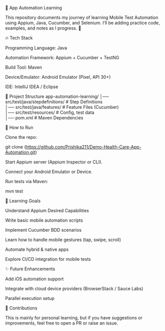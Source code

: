 📱 App Automation Learning

This repository documents my journey of learning Mobile Test Automation using Appium, Java, Cucumber, and Selenium.
I’ll be adding practice code, examples, and notes as I progress. 🚀

🔥 Tech Stack

Programming Language: Java

Automation Framework: Appium + Cucumber + TestNG

Build Tool: Maven

Device/Emulator: Android Emulator (Pixel, API 30+)

IDE: IntelliJ IDEA / Eclipse

📂 Project Structure
app-automation-learning/
│── src/test/java/stepdefinitions/     # Step Definitions  
│── src/test/java/features/  # Feature Files (Cucumber)  
│── src/test/resources/      # Config, test data  
│── pom.xml                  # Maven Dependencies  


🚀 How to Run

Clone the repo:

git clone (https://github.com/Prishika211/Demo-Health-Care-App-Automation.git)


Start Appium server (Appium Inspector or CLI).

Connect your Android Emulator or Device.

Run tests via Maven:

mvn test


📌 Learning Goals

 Understand Appium Desired Capabilities

 Write basic mobile automation scripts

 Implement Cucumber BDD scenarios

 Learn how to handle mobile gestures (tap, swipe, scroll)

 Automate hybrid & native apps

 Explore CI/CD integration for mobile tests

✨ Future Enhancements

Add iOS automation support

Integrate with cloud device providers (BrowserStack / Sauce Labs)

Parallel execution setup

🤝 Contributions

This is mainly for personal learning, but if you have suggestions or improvements, feel free to open a PR or raise an issue.

